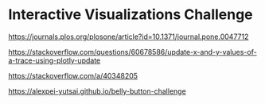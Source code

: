 # Interactive Visualizations Challenge

https://journals.plos.org/plosone/article?id=10.1371/journal.pone.0047712

https://stackoverflow.com/questions/60678586/update-x-and-y-values-of-a-trace-using-plotly-update

https://stackoverflow.com/a/40348205

https://alexpei-yutsai.github.io/belly-button-challenge
